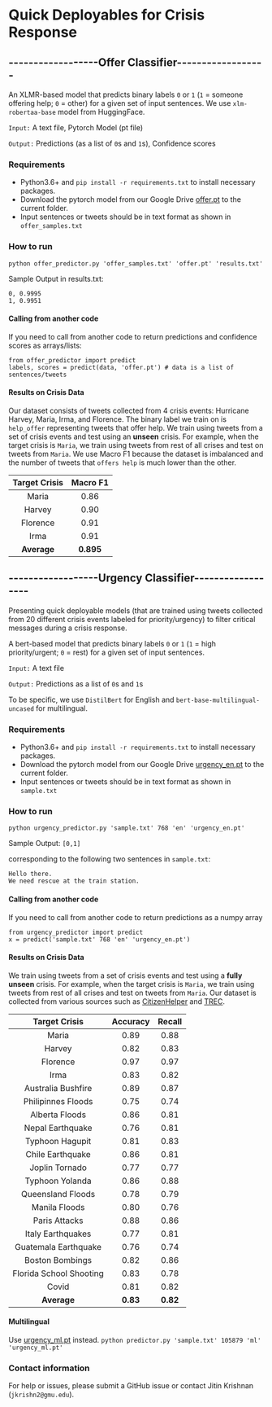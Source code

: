 # Quick Deployables for Crisis Response

## ------------------Offer Classifier------------------

An XLMR-based model that predicts binary labels ```0``` or ```1``` (```1``` = someone offering help; ```0``` = other) for a given set of input sentences. We use ```xlm-robertaa-base``` model from HuggingFace.

```Input:``` A text file, Pytorch Model (pt file)

```Output:``` Predictions (as a list of ```0```s and ```1```s), Confidence scores


### Requirements
- Python3.6+ and ```pip install -r requirements.txt``` to install necessary packages.
- Download the pytorch model from our Google Drive [offer.pt](https://drive.google.com/file/d/1v9CHyjbqkFUbgXO9Uwb2v4PCbwz4ZcV3/view?usp=sharing) to the current folder.
- Input sentences or tweets should be in text format as shown in ```offer_samples.txt```

### How to run
```python offer_predictor.py 'offer_samples.txt' 'offer.pt' 'results.txt'```

Sample Output in results.txt: 
```
0, 0.9995
1, 0.9951
```

#### Calling from another code
If you need to call from another code to return predictions and confidence scores as arrays/lists:
```
from offer_predictor import predict
labels, scores = predict(data, 'offer.pt') # data is a list of sentences/tweets
```

#### Results on Crisis Data
Our dataset consists of tweets collected from 4 crisis events: Hurricane Harvey, Maria, Irma, and Florence. The binary label we train on is ```help_offer``` representing tweets that offer help. We train using tweets from a set of crisis events and test using an **unseen** crisis. For example, when the target crisis is ```Maria```, we train using tweets from rest of all crises and test on tweets from ```Maria```. We use Macro F1 because the dataset is imbalanced and the number of tweets that ```offers help``` is much lower than the other.

| Target Crisis  | Macro F1  |
 :-: |  :-:
| Maria                   | 0.86 |
| Harvey                  | 0.90 |
| Florence                | 0.91 |
| Irma                    | 0.91 |
| **Average**		          | **0.895** |


## ------------------Urgency Classifier------------------
Presenting quick deployable models (that are trained using tweets collected from 20 different crisis events labeled for priority/urgency) to filter critical messages during a crisis response.

A bert-based model that predicts binary labels ```0``` or ```1``` (```1``` = high priority/urgent; ```0``` = rest) for a given set of input sentences. 

```Input:``` A text file

```Output:``` Predictions as a list of ```0```s and ```1```s

To be specific, we use ```DistilBert``` for English and ```bert-base-multilingual-uncased``` for multilingual.

### Requirements
- Python3.6+ and ```pip install -r requirements.txt``` to install necessary packages.
- Download the pytorch model from our Google Drive [urgency_en.pt](https://drive.google.com/file/d/1a2xFP8RVF0QE4qk7sW5rOww5EWM9FkL-/view?usp=sharing) to the current folder.
- Input sentences or tweets should be in text format as shown in ```sample.txt```

### How to run
```python urgency_predictor.py 'sample.txt' 768 'en' 'urgency_en.pt'```

Sample Output: ```[0,1]```

corresponding to the following two sentences in ```sample.txt```:
```
Hello there.
We need rescue at the train station.
```

#### Calling from another code
If you need to call from another code to return predictions as a numpy array
```
from urgency_predictor import predict
x = predict('sample.txt' 768 'en' 'urgency_en.pt')
```

#### Results on Crisis Data
We train using tweets from a set of crisis events and test using a **fully unseen** crisis. For example, when the target crisis is ```Maria```, we train using tweets from rest of all crises and test on tweets from ```Maria```. Our dataset is collected from various sources such as [CitizenHelper](https://ist.gmu.edu/~hpurohit/informatics-lab/icwsm17-citizenhelper.html) and [TREC](http://dcs.gla.ac.uk/~richardm/TREC_IS/).

| Target Crisis  | Accuracy  | Recall |
 :-: |  :-: |  :-:
| Maria                   | 0.89 | 0.88 |
| Harvey                  | 0.82 | 0.83 |
| Florence                | 0.97 | 0.97 |
| Irma                    | 0.83 | 0.82 |
| Australia Bushfire      | 0.89 | 0.87 |
| Philipinnes Floods      | 0.75 | 0.74 |
| Alberta Floods          | 0.86 | 0.81 |
| Nepal Earthquake        | 0.76 | 0.81 |
| Typhoon Hagupit         | 0.81 | 0.83 |
| Chile Earthquake        | 0.86 | 0.81 |
| Joplin Tornado          | 0.77 | 0.77 |
| Typhoon Yolanda         | 0.86 | 0.88 |
| Queensland Floods       | 0.78 | 0.79 |
| Manila Floods           | 0.80 | 0.76 |
| Paris Attacks           | 0.88 | 0.86 |
| Italy Earthquakes       | 0.77 | 0.81 |
| Guatemala Earthquake    | 0.76 | 0.74 |
| Boston Bombings         | 0.82 | 0.86 |
| Florida School Shooting | 0.83 | 0.78 |
| Covid                   | 0.81 | 0.82 |
| **Average**		          | **0.83** | **0.82** |

#### Multilingual
Use [urgency_ml.pt](https://drive.google.com/file/d/1Ljd5mnU2jVeHtatrC2V3MLdLRQrqt242/view?usp=sharing) instead.
```python predictor.py 'sample.txt' 105879 'ml' 'urgency_ml.pt'```

### Contact information
For help or issues, please submit a GitHub issue or contact Jitin Krishnan (`jkrishn2@gmu.edu`).
